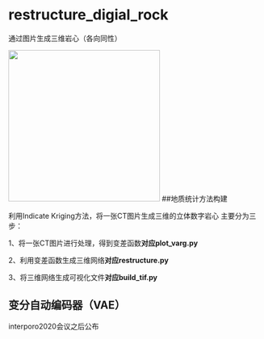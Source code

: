 # restructure_digial_rock
通过图片生成三维岩心（各向同性）


<img src="https://github.com/Liyurun/restructure_digial_rock/blob/master/GIF.gif" width="300" height="300" />
##地质统计方法构建

利用Indicate Kriging方法，将一张CT图片生成三维的立体数字岩心
主要分为三步：

1、将一张CT图片进行处理，得到变差函数**对应plot_varg.py**

2、利用变差函数生成三维网络**对应restructure.py**

3、将三维网络生成可视化文件**对应build_tif.py**

## 变分自动编码器（VAE）
interporo2020会议之后公布
